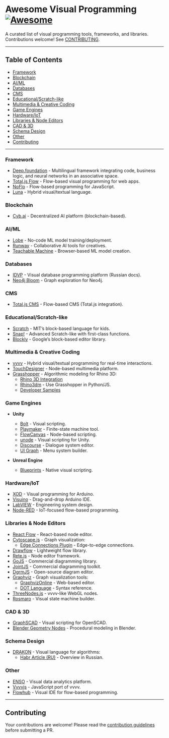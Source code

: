 # Awesome Visual Programming [![Awesome](https://awesome.re/badge.svg)](https://awesome.re)

A curated list of visual programming tools, frameworks, and libraries.  
Contributions welcome! See [CONTRIBUTING](CONTRIBUTING.md).

---

## Table of Contents
- [Framework](#framework)
- [Blockchain](#blockchain)
- [AI/ML](#aiml)
- [Databases](#databases)
- [CMS](#cms)
- [Educational/Scratch-like](#educationalscratch-like)
- [Multimedia & Creative Coding](#multimedia--creative-coding)
- [Game Engines](#game-engines)
- [Hardware/IoT](#hardwareiot)
- [Libraries & Node Editors](#libraries--node-editors)
- [CAD & 3D](#cad--3d)
- [Schema Design](#schema-design)
- [Other](#other)
- [Contributing](#contributing)

---

### Framework
- [Deep.foundation](https://deep.foundation/) - Multilingual framework integrating code, business logic, and neural networks in an associative space.
- [Total.js Flow](https://www.totaljs.com/flow/) - Flow-based visual programming for web apps.
- [NoFlo](https://noflojs.org/) - Flow-based programming for JavaScript.
- [Luna](https://luna-lang.org/) - Hybrid visual/textual language.

### Blockchain
- [Cyb.ai](https://cyb.ai/) - Decentralized AI platform (blockchain-based).

### AI/ML
- [Lobe](https://lobe.ai/) - No-code ML model training/deployment.
- [Runway](https://runwayml.com/) - Collaborative AI tools for creatives.
- [Teachable Machine](https://teachablemachine.withgoogle.com/) - Browser-based ML model creation.

### Databases
- [IDVP](https://idvp.io) - Visual database programming platform (Russian docs).
- [Neo4j Bloom](https://neo4j.com/bloom/) - Graph exploration for Neo4j.

### CMS
- [Total.js CMS](https://www.totaljs.com/cms/) - Flow-based CMS (Total.js integration).

### Educational/Scratch-like
- [Scratch](https://scratch.mit.edu/) - MIT’s block-based language for kids.
- [Snap!](https://snap.berkeley.edu/) - Advanced Scratch-like with first-class functions.
- [Blockly](https://developers.google.com/blockly) - Google’s block-based editor library.

### Multimedia & Creative Coding
- [vvvv](https://vvvv.org/) - Hybrid visual/textual programming for real-time interactions.
- [TouchDesigner](https://derivative.ca/) - Node-based multimedia platform.
- [Grasshopper](https://www.grasshopper3d.com/) - Algorithmic modeling for Rhino 3D:
  - [Rhino 3D Integration](https://www.rhino3d.com/6/new/grasshopper/)
  - [Rhino3dm](https://github.com/mcneel/rhino3dm) - Use Grasshopper in Python/JS.
  - [Developer Samples](https://github.com/mcneel/rhino-developer-samples)

### Game Engines
- **Unity**  
  - [Bolt](https://bolt.dev/) - Visual scripting.  
  - [Playmaker](https://www.playmakerengine.com/) - Finite-state machine tool.  
  - [FlowCanvas](https://assetstore.unity.com/packages/tools/visual-scripting/flowcanvas-33903) - Node-based scripting.
  - [unode](https://assetstore.unity.com/packages/tools/visual-scripting/unode-visual-scripting-101176) - Visual scripting for Unity.
  - [Discourse](https://assetstore.unity.com/packages/tools/visual-scripting/discourse-146948) - Dialogue system editor.
  - [UI Graph](https://assetstore.unity.com/packages/tools/visual-scripting/ui-graph-a-menu-system-for-unity-151846) - Menu system builder.

- **Unreal Engine**  
  - [Blueprints](https://docs.unrealengine.com/5.0/en-US/blueprints-visual-scripting-in-unreal-engine/) - Native visual scripting.

### Hardware/IoT
- [XOD](https://xod.io/) - Visual programming for Arduino.
- [Visuino](https://www.visuino.com/) - Drag-and-drop Arduino IDE.
- [LabVIEW](https://www.ni.com/en-us/shop/labview.html) - Engineering system design.
- [Node-RED](https://nodered.org/) - IoT-focused flow-based programming.

### Libraries & Node Editors
- [React Flow](https://reactflow.dev/) - React-based node editor.
- [Cytoscape.js](https://js.cytoscape.org/) - Graph visualization:
  - [Edge Connections Plugin](https://github.com/dmx-systems/cytoscape-edge-connections) - Edge-to-edge connections.
- [Drawflow](https://github.com/jerosoler/Drawflow) - Lightweight flow library.
- [Rete.js](https://rete.js.org/) - Node editor framework.
- [GoJS](https://gojs.net/) - Commercial diagramming library.
- [JointJS](https://www.jointjs.com/) - Commercial diagramming toolkit.
- [DgrmJS](https://github.com/AlexeyBoiko/DgrmJS) - Open-source diagram editor.
- [Graphviz](https://graphviz.org) - Graph visualization tools:
  - [GraphvizOnline](https://dreampuf.github.io/GraphvizOnline/) - Web-based editor.
  - [DOT Language](https://graphviz.org/doc/info/lang.html) - Syntax reference.
- [ThreeNodes.js](https://github.com/idflood/ThreeNodes.js) - vvvv-like WebGL nodes.
- [Rosmaro](https://rosmaro.js.org/) - Visual state machine builder.

### CAD & 3D
- [GraphSCAD](http://graphscad.blogspot.com/) - Visual scripting for OpenSCAD.
- [Blender Geometry Nodes](https://docs.blender.org/manual/en/latest/modeling/geometry_nodes/) - Procedural modeling in Blender.

### Schema Design
- [DRAKON](https://drakonhub.com/) - Visual language for algorithms:
  - [Habr Article (RU)](https://habr.com/ru/post/345320/) - Overview in Russian.

### Other
- [ENSO](https://ensoanalytics.com/) - Visual data analytics platform.
- [Vvvvjs](http://lab.vvvvjs.com/) - JavaScript port of vvvv.
- [Flowhub](https://flowhub.io/) - Visual IDE for flow-based programming.

---

## Contributing

Your contributions are welcome! Please read the [contribution guidelines](CONTRIBUTING.md) before submitting a PR.
